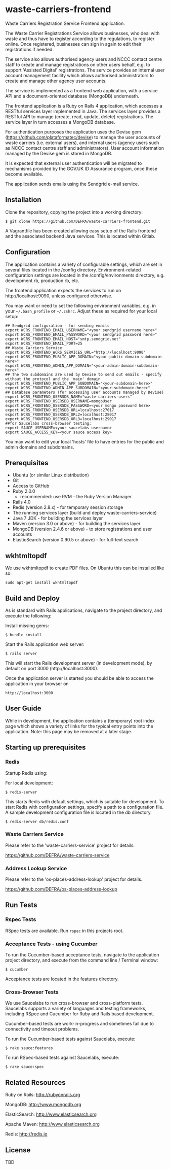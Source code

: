 # waste-carriers-frontend

Waste Carriers Registration Service Frontend application.

The Waste Carrier Registrations Service allows businesses, who deal with waste and thus have to register according to the regulations, to register online. Once registered, businesses can sign in again to edit their registrations if needed.

The service also allows authorised agency users and NCCC contact centre staff to create and manage registrations on other users behalf, e.g. to support 'Assisted Digital' registrations. The service provides an internal user account management facility which allows authorised administrators to create and manage other agency user accounts.

The service is implemented as a frontend web application, with a service API and a document-oriented database (MongoDB) underneath.

The frontend application is a Ruby on Rails 4 application, which accesses a RESTful services layer implemented in Java.
The services layer provides a RESTful API to manage (create, read, update, delete) registrations.
The service layer in turn accesses a MongoDB database.

For authentication purposes the application uses the Devise gem (https://github.com/plataformatec/devise) to manage the user accounts of waste carriers (i.e. external users), and internal users (agency users such as NCCC contact centre staff and administrators). User account information managed by the Devise gem is stored in MongoDB.

It is expected that external user authentication will be migrated to mechanisms provided by the GOV.UK ID Assurance program, once these become available.

The application sends emails using the Sendgrid e-mail service.

## Installation

Clone the repository, copying the project into a working directory:

	$ git clone https://github.com/DEFRA/waste-carriers-frontend.git

A Vagrantfile has been created allowing easy setup of the Rails frontend and the associated backend Java services. This is located within Gitlab.

## Configuration

The application contains a variety of configurable settings, which are set in several files located in the /config directory.
Environment-related configuration settings are located in the /config/environments directory, e.g. development.rb, production.rb, etc.

The frontend application expects the services to run on http://localhost:9090, unless configured otherwise.

You may want or need to set the following environment variables, e.g. in your `~/.bash_profile` or `~/.zshrc`. Adjust these as required for your local setup:

	## Sendgrid configuration - for sending emails
	export WCRS_FRONTEND_EMAIL_USERNAME="<your sendgrid username here>"
	export WCRS_FRONTEND_EMAIL_PASSWORD="<your sendgrid password here>"
	export WCRS_FRONTEND_EMAIL_HOST="smtp.sendgrid.net"
	export WCRS_FRONTEND_EMAIL_PORT=25
	## Waste Carriers Service
	export WCRS_FRONTEND_WCRS_SERVICES_URL="http://localhost:9090"
	export WCRS_FRONTEND_PUBLIC_APP_DOMAIN="<your-public-domain-subdomain-here>"
	export WCRS_FRONTEND_ADMIN_APP_DOMAIN="<your-admin-domain-subdomain-here>"
	## The two subdomains are used by Devise to send out emails - specify without the protocol and the 'main' domain
	export WCRS_FRONTEND_PUBLIC_APP_SUBDOMAIN="<your-subdomain-here>"
	export WCRS_FRONTEND_ADMIN_APP_SUBDOMAIN="<your-subdomain-here>"
	## Database parameters (for accessing user accounts managed by Devise)
	export WCRS_FRONTEND_USERSDB_NAME="waste-carriers-users"
	export WCRS_FRONTEND_USERSDB_USERNAME=mongoUser
	export WCRS_FRONTEND_USERSDB_PASSWORD=<your mongo password here>
	export WCRS_FRONTEND_USERSDB_URL=localhost:27017
	export WCRS_FRONTEND_USERSDB_URL2=localhost:28017
	export WCRS_FRONTEND_USERSDB_URL3=localhost:29017
	##for Saucelabs cross-browser testing:
	export SAUCE_USERNAME=<your saucelabs username>
	export SAUCE_ACCESS_KEY=<your sauce access key>

You may want to edit your local 'hosts' file to have entries for the public and admin domains and subdomains.

## Prerequisites

* Ubuntu (or similar Linux distribution)
* Git
* Access to GitHub
* Ruby 2.0.0
	* recommended: use RVM - the Ruby Version Manager
* Rails 4.0
* Redis (version 2.8.x) - for temporary session storage
* The running services layer (build and deploy waste-carriers-service)
* Java 7 JDK - for building the services layer
* Maven (version 3.0 or above) - for building the services layer
* MongoDB (version 2.4.6 or above) - to store registrations and user accounts
* ElasticSearch (version 0.90.5 or above) - for full-text search

## wkhtmltopdf

We use wkhtmltopdf to create PDF files. On Ubuntu this can be installed like so:

`sudo apt-get install wkhtmltopdf`

## Build and Deploy

As is standard with Rails applications, navigate to the project directory, and execute the following:

Install missing gems:

	$ bundle install

Start the Rails application web server:

	$ rails server

This will start the Rails development server (in development mode), by default on port 3000 (http://localhost:3000).

Once the application server is started you should be able to access the application in your browser on

	http://localhost:3000

## User Guide

While in development, the application contains a (temporary) root index page which shows a variety of links for the typical entry points into the application. Note: this page may be removed at a later stage.

## Starting up prerequisites

### Redis

Startup Redis using:

For local development:

	$ redis-server

This starts Redis with default settings, which is suitable for development.
To start Redis with configuration settings, specify a path to a configuration file.
A sample development configuration file is located in the db directory.

	$ redis-server db/redis.conf

### Waste Carriers Service

Please refer to the 'waste-carriers-service' project for details.

https://github.com/DEFRA/waste-carriers-service

### Address Lookup Service

Please refer to the 'os-places-address-lookup' project for details.

https://github.com/DEFRA/os-places-address-lookup

## Run Tests

### Rspec Tests

RSpec tests are available. Run `rspec` in this projects root.

### Acceptance Tests - using Cucumber

To run the Cucumber-based acceptance tests, navigate to the application project directory, and execute from the command line / Terminal window:

	$ cucumber

Acceptance tests are located in the features directory.

### Cross-Browser Tests

We use Saucelabs to run cross-browser and cross-platform tests.
Saucelabs supports a variety of languages and testing frameworks, including RSpec and Cucumber for Ruby and Rails based development.

Cucumber-based tests are work-in-progress and sometimes fail due to connectivity and timeout problems.

To run the Cucumber-based tests against Saucelabs, execute:

	$ rake sauce:features

To run RSpec-based tests against Saucelabs, execute:

	$ rake sauce:spec

## Related Resources

Ruby on Rails: http://rubyonrails.org

MongoDB: http://www.mongodb.org

ElasticSearch: http://www.elasticsearch.org

Apache Maven: http://www.elasticsearch.org

Redis: http://redis.io

## License

TBD
